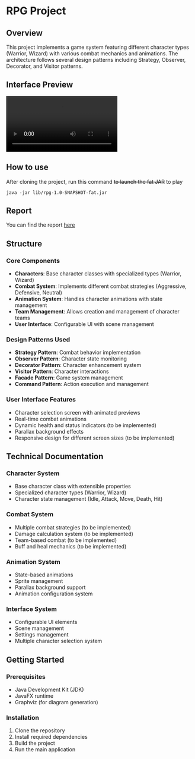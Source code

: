 # RPG Project

## Overview
This project implements a game system featuring different character types (Warrior, Wizard) with various combat mechanics and animations. The architecture follows several design patterns including Strategy, Observer, Decorator, and Visitor patterns.

## Interface Preview

![video](assets/trailer_rpg.mp4)

## How to use
After cloning the project, run this command  ~~to launch the fat JAR~~ to play

```
java -jar lib/rpg-1.0-SNAPSHOT-fat.jar
```

## Report 
You can find the report [here](RAPPORT_RPG.pdf)


## Structure

### Core Components
- **Characters**: Base character classes with specialized types (Warrior, Wizard)
- **Combat System**: Implements different combat strategies (Aggressive, Defensive, Neutral)
- **Animation System**: Handles character animations with state management
- **Team Management**: Allows creation and management of character teams
- **User Interface**: Configurable UI with scene management

### Design Patterns Used
- **Strategy Pattern**: Combat behavior implementation
- **Observer Pattern**: Character state monitoring
- **Decorator Pattern**: Character enhancement system
- **Visitor Pattern**: Character interactions
- **Facade Pattern**: Game system management
- **Command Pattern**: Action execution and management

### User Interface Features
- Character selection screen with animated previews
- Real-time combat animations
- Dynamic health and status indicators (to be implemented)
- Parallax background effects
- Responsive design for different screen sizes (to be implemented)


## Technical Documentation

### Character System
- Base character class with extensible properties
- Specialized character types (Warrior, Wizard)
- Character state management (Idle, Attack, Move, Death, Hit)


### Combat System
- Multiple combat strategies (to be implemented)
- Damage calculation system (to be implemented)
- Team-based combat (to be implemented)
- Buff and heal mechanics (to be implemented)

### Animation System
- State-based animations
- Sprite management
- Parallax background support
- Animation configuration system

### Interface System
- Configurable UI elements
- Scene management
- Settings management
- Multiple character selection system

## Getting Started

### Prerequisites
- Java Development Kit (JDK)
- JavaFX runtime
- Graphviz (for diagram generation)

### Installation
1. Clone the repository
2. Install required dependencies
3. Build the project
4. Run the main application


